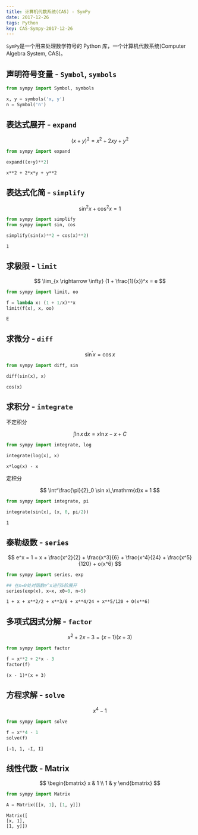 ```yaml
---
title: 计算机代数系统(CAS) - SymPy
date: 2017-12-26
tags: Python
key: CAS-Sympy-2017-12-26
---
```


`SymPy`是一个用来处理数学符号的 Python 库，一个计算机代数系统(Computer Algebra System, CAS)。

<!--more-->

## 声明符号变量 - `Symbol`, `symbols`

```python
from sympy import Symbol, symbols

x, y = symbols('x, y')
n = Symbol('n')
```

## 表达式展开 - `expand`

$$ (x + y)^2 = x^2 + 2xy + y^2 $$

```python
from sympy import expand

expand((x+y)**2)
```

```output
x**2 + 2*x*y + y**2
```

## 表达式化简 - `simplify`

$$ \sin^2 x + \cos^2 x = 1 $$

```python
from sympy import simplify
from sympy import sin, cos

simplify(sin(x)**2 + cos(x)**2)
```

```output
1
```

## 求极限 - `limit`

$$
\lim_{x \rightarrow \infty}
(1 + \frac{1}{x})^x
= e
$$

```python
from sympy import limit, oo

f = lambda x: (1 + 1/x)**x
limit(f(x), x, oo)
```

```output
E
```

## 求微分 - `diff`

$$
\sin^\prime x = \cos x
$$

```python
from sympy import diff, sin

diff(sin(x), x)
```

```output
cos(x)
```

## 求积分 - `integrate`

不定积分

$$
\int \ln x\,\mathrm{d}x = x\ln x - x + C
$$

```python
from sympy import integrate, log

integrate(log(x), x)
```

```output
x*log(x) - x
```

定积分

$$
\int^\frac{\pi}{2}_0 \sin x\,\mathrm{d}x = 1
$$

```python
from sympy import integrate, pi

integrate(sin(x), (x, 0, pi/2))
```

```output
1
```

## 泰勒级数 - `series`

$$
e^x = 1 + x + \frac{x^2}{2} + \frac{x^3}{6} + \frac{x^4}{24} + \frac{x^5}{120} + o(x^6)
$$

```python
from sympy import series, exp

## 在x=0处对函数e^x进行5阶展开
series(exp(x), x=x, x0=0, n=5)
```

```output
1 + x + x**2/2 + x**3/6 + x**4/24 + x**5/120 + O(x**6)
```

## 多项式因式分解 - `factor`

$$
x^2 + 2x - 3 = (x - 1)(x + 3)
$$

```python
from sympy import factor

f = x**2 + 2*x - 3
factor(f)
```

```output
(x - 1)*(x + 3)
```

## 方程求解 - `solve`

$$
x^4 - 1
$$

```python
from sympy import solve

f = x**4 - 1
solve(f)
```

```output
[-1, 1, -I, I]
```

## 线性代数 - Matrix

$$
\begin{bmatrix}
    x & 1 \\
    1 & y
\end{bmatrix}
$$

```python
from sympy import Matrix

A = Matrix([[x, 1], [1, y]])
```

```output
Matrix([
[x, 1],
[1, y]])
```
